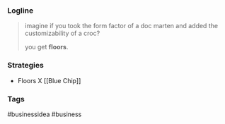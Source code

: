 ### Logline

> imagine if you took the form factor of a doc marten and added the customizability of a croc?
> 
> you get **floors**.

### Strategies

- Floors X [[Blue Chip]] 



### Tags
#businessidea
#business
